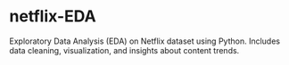 # netflix-EDA
Exploratory Data Analysis (EDA) on Netflix dataset using Python. Includes data cleaning, visualization, and insights about content trends.
